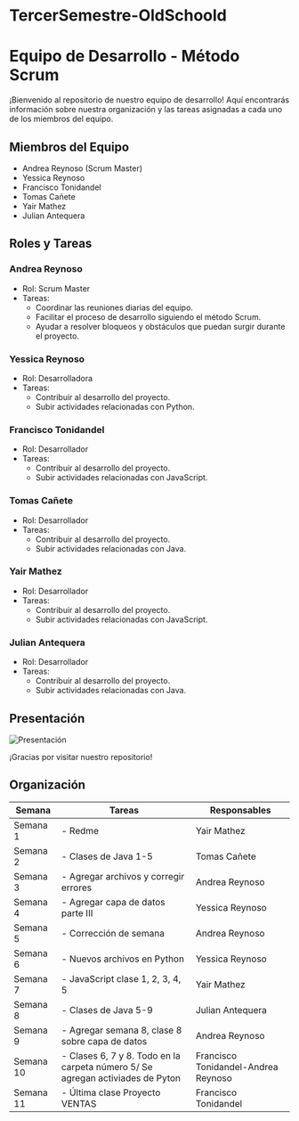 # TercerSemestre-OldSchoold

# Equipo de Desarrollo - Método Scrum

¡Bienvenido al repositorio de nuestro equipo de desarrollo! Aquí encontrarás información sobre nuestra organización y las tareas asignadas a cada uno de los miembros del equipo.

## Miembros del Equipo
- Andrea Reynoso (Scrum Master)
- Yessica Reynoso
- Francisco Tonidandel
- Tomas Cañete
- Yair Mathez
- Julian Antequera

## Roles y Tareas

### Andrea Reynoso
- Rol: Scrum Master
- Tareas: 
  - Coordinar las reuniones diarias del equipo.
  - Facilitar el proceso de desarrollo siguiendo el método Scrum.
  - Ayudar a resolver bloqueos y obstáculos que puedan surgir durante el proyecto.

### Yessica Reynoso
- Rol: Desarrolladora
- Tareas:
  - Contribuir al desarrollo del proyecto.
  - Subir actividades relacionadas con Python.

### Francisco Tonidandel
- Rol: Desarrollador
- Tareas:
  - Contribuir al desarrollo del proyecto.
  - Subir actividades relacionadas con JavaScript.

### Tomas Cañete
- Rol: Desarrollador
- Tareas:
  - Contribuir al desarrollo del proyecto.
  - Subir actividades relacionadas con Java.

### Yair Mathez
- Rol: Desarrollador
- Tareas:
  - Contribuir al desarrollo del proyecto.
  - Subir actividades relacionadas con JavaScript.

### Julian Antequera
- Rol: Desarrollador
- Tareas:
  - Contribuir al desarrollo del proyecto.
  - Subir actividades relacionadas con Java.

## Presentación
![Presentación](Presentación%20Old%20School.gif)

¡Gracias por visitar nuestro repositorio!

## Organización 

| Semana | Tareas                                | Responsables          |
| ------ | ------------------------------------- | --------------------- |
| Semana 1 | - Redme                                | Yair Mathez           |
| Semana 2 | - Clases de Java 1-5                   | Tomas Cañete          |
| Semana 3 | - Agregar archivos y corregir errores  | Andrea Reynoso        |
| Semana 4 | - Agregar capa de datos parte III      | Yessica Reynoso       |
| Semana 5 | - Corrección de semana                 | Andrea Reynoso        |
| Semana 6 | - Nuevos archivos en Python            | Yessica Reynoso       |
| Semana 7 | - JavaScript clase 1, 2, 3, 4, 5       | Yair Mathez           |
| Semana 8 | - Clases de Java 5-9                   | Julian Antequera      |
| Semana 9 | - Agregar semana 8, clase 8 sobre capa de datos | Andrea Reynoso |
| Semana 10 | - Clases 6, 7 y 8. Todo en la carpeta número 5/ Se agregan activiades de Pyton| Francisco Tonidandel-Andrea Reynoso |
| Semana 11 | - Última clase Proyecto VENTAS        | Francisco Tonidandel  |
